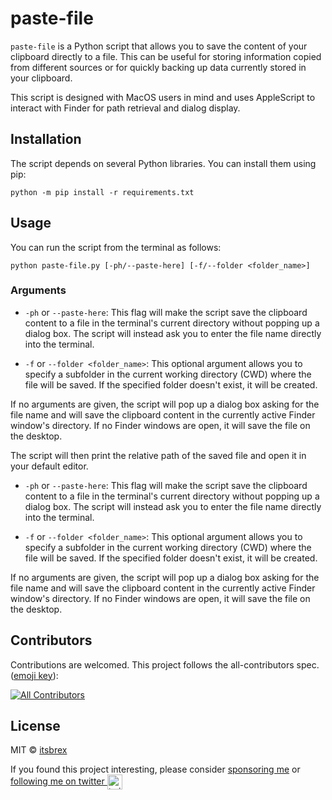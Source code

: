 # paste-file

`paste-file` is a Python script that allows you to save the content of your clipboard directly to a file. This can be useful for storing information copied from different sources or for quickly backing up data currently stored in your clipboard.

This script is designed with MacOS users in mind and uses AppleScript to interact with Finder for path retrieval and dialog display.

## Installation

The script depends on several Python libraries. You can install them using pip:

```shell
python -m pip install -r requirements.txt
```

## Usage

You can run the script from the terminal as follows:

```shell
python paste-file.py [-ph/--paste-here] [-f/--folder <folder_name>]
```


### Arguments

- `-ph` or `--paste-here`: This flag will make the script save the clipboard content to a file in the terminal's current directory without popping up a dialog box. The script will instead ask you to enter the file name directly into the terminal.

- `-f` or `--folder <folder_name>`: This optional argument allows you to specify a subfolder in the current working directory (CWD) where the file will be saved. If the specified folder doesn't exist, it will be created.

If no arguments are given, the script will pop up a dialog box asking for the file name and will save the clipboard content in the currently active Finder window's directory. If no Finder windows are open, it will save the file on the desktop.

The script will then print the relative path of the saved file and open it in your default editor.

- `-ph` or `--paste-here`: This flag will make the script save the clipboard content to a file in the terminal's current directory without popping up a dialog box. The script will instead ask you to enter the file name directly into the terminal.

- `-f` or `--folder <folder_name>`: This optional argument allows you to specify a subfolder in the current working directory (CWD) where the file will be saved. If the specified folder doesn't exist, it will be created.

If no arguments are given, the script will pop up a dialog box asking for the file name and will save the clipboard content in the currently active Finder window's directory. If no Finder windows are open, it will save the file on the desktop.

## Contributors

Contributions are welcomed. This project follows the all-contributors spec. ([emoji key](https://github.com/all-contributors/all-contributors#emoji-key)):

<!-- ALL-CONTRIBUTORS-BADGE:START - Do not remove or modify this section -->

[![All Contributors](https://img.shields.io/github/all-contributors/itsbrex/paste-file?color=ee8449&style=flat-square)](#contributors)

<!-- ALL-CONTRIBUTORS-BADGE:END -->

<!-- ALL-CONTRIBUTORS-LIST:START - Do not remove or modify this section -->
<!-- prettier-ignore-start -->
<!-- markdownlint-disable -->

<!-- markdownlint-restore -->
<!-- prettier-ignore-end -->

<!-- ALL-CONTRIBUTORS-LIST:END -->

## License

MIT © [itsbrex](https://github.com/itsbrex)

If you found this project interesting, please consider [sponsoring me](https://github.com/sponsors/itsbrex) or <a href="https://twitter.com/itsbrex">following me on twitter <img src="https://storage.googleapis.com/saasify-assets/twitter-logo.svg" alt="twitter" height="24px" align="center"></a>
